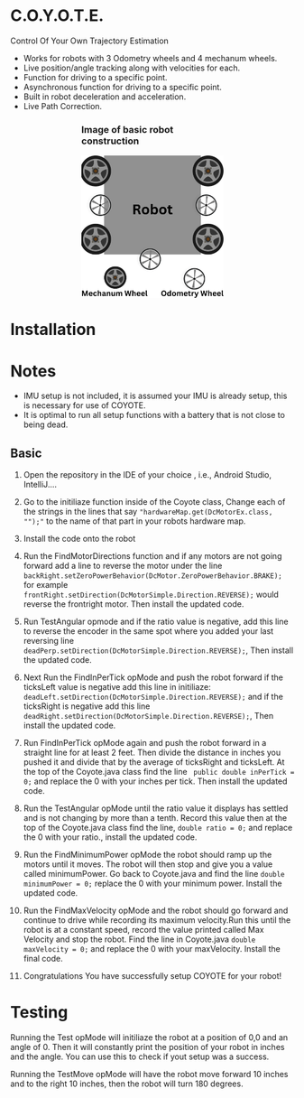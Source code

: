 # C.O.Y.O.T.E.

Control Of Your Own Trajectory Estimation

- Works for robots with 3 Odometry wheels and 4 mechanum wheels.
- Live position/angle tracking along with velocities for each.
- Function for driving to a specific point.
- Asynchronous function for driving to a specific point.
- Built in robot deceleration and acceleration.
- Live Path Correction.
<h3 class="center">Image of basic robot construction</h3>
  <img src="doc/media/Mechanum_Wheels.png" alt="drawing" width="200" class="center"/>
<style>.center {
  display: block;
  margin-left: auto;
  margin-right: auto;
  width: 50%;
}
</style>

# Installation

# Notes

- IMU setup is not included, it is assumed your IMU is already setup, this is necessary for use of COYOTE.
- It is optimal to run all setup functions with a battery that is not close to being dead.

## Basic

1. Open the repository in the IDE of your choice , i.e., Android Studio, IntelliJ....

2. Go to the initiliaze function inside of the Coyote class, Change each of the strings in the lines that say
   `"hardwareMap.get(DcMotorEx.class, "");"` to the name of that part in your robots hardware map.

3. Install the code onto the robot

4. Run the FindMotorDirections function and if any motors are not going forward add a line to reverse the motor under the line `backRight.setZeroPowerBehavior(DcMotor.ZeroPowerBehavior.BRAKE);` for example `frontRight.setDirection(DcMotorSimple.Direction.REVERSE);` would reverse the frontright motor. Then install the updated code.

5. Run TestAngular opmode and if the ratio value is negative, add this line to reverse the encoder in the same spot where you added your last reversing line `deadPerp.setDirection(DcMotorSimple.Direction.REVERSE);`, Then install the updated code.
6. Next Run the FindInPerTick opMode and push the robot forward if the ticksLeft value is negative add this line in initiliaze: `deadLeft.setDirection(DcMotorSimple.Direction.REVERSE);` and if the ticksRight is negative add this line `deadRight.setDirection(DcMotorSimple.Direction.REVERSE);`, Then install the updated code.
7. Run FindInPerTick opMode again and push the robot forward in a straight line for at least 2 feet. Then divide the distance in inches you pushed it and divide that by the average of ticksRight and ticksLeft. At the top of the Coyote.java class find the line ` public double inPerTick = 0;` and replace the 0 with your inches per tick. Then install the updated code.
8. Run the TestAngular opMode until the ratio value it displays has settled and is not changing by more than a tenth. Record this value then at the top of the Coyote.java class find the line, `double ratio = 0;` and replace the 0 with your ratio., install the updated code.
9. Run the FindMinimumPower opMode the robot should ramp up the motors until it moves. The robot will then stop and give you a value called minimumPower. Go back to Coyote.java and find the line `double minimumPower = 0;` replace the 0 with your minimum power. Install the updated code.
10. Run the FindMaxVelocity opMode and the robot should go forward and continue to drive while recording its maximum velocity.Run this until the robot is at a constant speed, record the value printed called Max Velocity and stop the robot. Find the line in Coyote.java `double maxVelocity = 0;` and replace the 0 with your maxVelocity. Install the final code.
11. Congratulations You have successfully setup COYOTE for your robot!

# Testing

Running the Test opMode will initiliaze the robot at a position of 0,0 and an angle of 0. Then it will constantly print the position of your robot in inches and the angle. You can use this to check if yout setup was a success.

Running the TestMove opMode will have the robot move forward 10 inches and to the right 10 inches, then the robot will turn 180 degrees.
